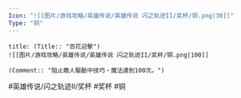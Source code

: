 ```yaml
---
Icon: "![[图片/游戏攻略/英雄传说/英雄传说 闪之轨迹II/奖杯/铜.png|30]]"
Type: "铜"
---
```

```ad-ed-sen-2-bronze
title: (Title:: "百花迎擊")
![[图片/游戏攻略/英雄传说/英雄传说 闪之轨迹II/奖杯/铜.png|100]]

(Comment:: "阻止敵人驅動中技巧・魔法達到100次。")
```

#英雄传说/闪之轨迹II/奖杯  #奖杯 #铜